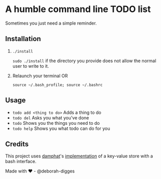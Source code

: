 # A humble command line TODO list

Sometimes you just need a simple reminder.

## Installation
1.    `./install`

      `sudo ./install` if the directory you provide does not allow the normal user to write to it.

2.    Relaunch your terminal 
      OR

      `source ~/.bash_profile; source ~/.bashrc`

## Usage

- `todo add <thing to do>`  Adds a thing to do
- `todo del`  Asks you what you've done
- `todo`  Shows you the things you need to do
- `todo help`  Shows you what todo can do for you

## Credits

This project uses [damphat](https://github.com/damphat)'s [implementation](https://github.com/damphat/kv-bash) of a key-value store with a bash interface.

Made with :heart: - @deborah-digges

